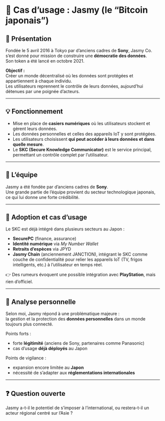 # 📌 Cas d’usage : Jasmy (le “Bitcoin japonais”)

## 🔎 Présentation
Fondée le 5 avril 2016 à Tokyo par d’anciens cadres de **Sony**, Jasmy Co. s’est donné pour mission de construire une **démocratie des données**.  
Son token a été lancé en octobre 2021.

**Objectif :**  
Créer un monde décentralisé où les données sont protégées et appartiennent à chaque individu.  
Les utilisateurs reprennent le contrôle de leurs données, aujourd’hui détenues par une poignée d’acteurs.

---

## 💡 Fonctionnement
- Mise en place de **casiers numériques** où les utilisateurs stockent et gèrent leurs données.  
- Les données personnelles et celles des appareils IoT y sont protégées.  
- Les utilisateurs choisissent **qui peut accéder à leurs données et dans quelle mesure**.  
- Le **SKC (Secure Knowledge Communicator)** est le service principal, permettant un contrôle complet par l’utilisateur.

---

## 👥 L’équipe
Jasmy a été fondée par d’anciens cadres de **Sony**.  
Une grande partie de l’équipe provient du secteur technologique japonais, ce qui lui donne une forte crédibilité.

---

## 📲 Adoption et cas d’usage
Le SKC est déjà intégré dans plusieurs secteurs au Japon :
- **SecurePC** (finance, assurance)  
- **Identité numérique** via *My Number Wallet*  
- **Retraits d’espèces** via JPYD  
- **Jasmy Chain** (anciennement JANCTION), intégrant le SKC comme couche de confidentialité pour relier les appareils IoT (TV, frigos intelligents, etc.) à l’utilisateur en temps réel.

👉 Des rumeurs évoquent une possible intégration avec **PlayStation**, mais rien d’officiel.

---

## 🤔 Analyse personnelle
Selon moi, Jasmy répond à une problématique majeure :  
la gestion et la protection des **données personnelles** dans un monde toujours plus connecté.  

Points forts :  
- forte **légitimité** (anciens de Sony, partenaires comme Panasonic)  
- cas d’usage **déjà déployés** au Japon  

Points de vigilance :  
- expansion encore limitée au **Japon**  
- nécessité de s’adapter aux **réglementations internationales**  

---

## ❓ Question ouverte
Jasmy a-t-il le potentiel de s’imposer à l’international, ou restera-t-il un acteur régional centré sur l’Asie ?
